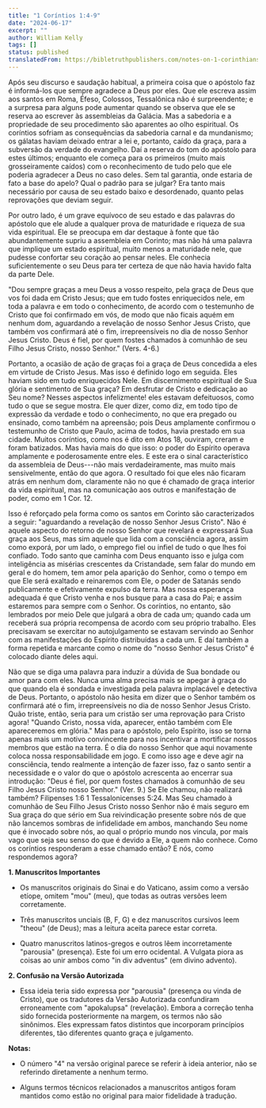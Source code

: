 ```yaml
---
title: "1 Coríntios 1:4-9"
date: "2024-06-17"
excerpt: ""
author: William Kelly
tags: []
status: published
translatedFrom: https://bibletruthpublishers.com/notes-on-1-corinthians-1-4-9/william-kelly-wk/w-kelly/lac143231-lub-16164-5
---
```


Após seu discurso e saudação habitual, a primeira coisa que o apóstolo
faz é informá-los que sempre agradece a Deus por eles. Que ele escreva
assim aos santos em Roma, Éfeso, Colossos, Tessalônica não é
surpreendente; e a surpresa para alguns pode aumentar quando se observa
que ele se reserva ao escrever às assembleias da Galácia. Mas a
sabedoria e a propriedade de seu procedimento são aparentes ao olho
espiritual. Os coríntios sofriam as consequências da sabedoria carnal e
da mundanismo; os gálatas haviam deixado entrar a lei e, portanto, caído
da graça, para a subversão da verdade do evangelho. Daí a reserva do tom
do apóstolo para estes últimos; enquanto ele começa para os primeiros
(muito mais grosseiramente caídos) com o reconhecimento de tudo pelo que
ele poderia agradecer a Deus no caso deles. Sem tal garantia, onde
estaria de fato a base do apelo? Qual o padrão para se julgar? Era tanto
mais necessário por causa de seu estado baixo e desordenado, quanto
pelas reprovações que deviam seguir.

Por outro lado, é um grave equívoco de seu estado e das palavras do
apóstolo que ele alude a qualquer prova de maturidade e riqueza de sua
vida espiritual. Ele se preocupa em dar destaque à fonte que tão
abundantemente supriu a assembleia em Corinto; mas não há uma palavra
que implique um estado espiritual, muito menos a maturidade nele, que
pudesse confortar seu coração ao pensar neles. Ele conhecia
suficientemente o seu Deus para ter certeza de que não havia havido
falta da parte Dele.

"Dou sempre graças a meu Deus a vosso respeito, pela graça de Deus que
vos foi dada em Cristo Jesus; que em tudo fostes enriquecidos nele, em
toda a palavra e em todo o conhecimento, de acordo com o testemunho de
Cristo que foi confirmado em vós, de modo que não ficais aquém em nenhum
dom, aguardando a revelação de nosso Senhor Jesus Cristo, que também vos
confirmará até o fim, irrepreensíveis no dia de nosso Senhor Jesus
Cristo. Deus é fiel, por quem fostes chamados à comunhão de seu Filho
Jesus Cristo, nosso Senhor." (Vers. 4-6.)

Portanto, a ocasião de ação de graças foi a graça de Deus concedida a
eles em virtude de Cristo Jesus. Mas isso é definido logo em seguida.
Eles haviam sido em tudo enriquecidos Nele. Em discernimento espiritual
de Sua glória e sentimento de Sua graça? Em desfrutar de Cristo e
dedicação ao Seu nome? Nesses aspectos infelizmente! eles estavam
defeituosos, como tudo o que se segue mostra. Ele quer dizer, como diz,
em todo tipo de expressão da verdade e todo o conhecimento, no que era
pregado ou ensinado, como também na apreensão; pois Deus amplamente
confirmou o testemunho de Cristo que Paulo, acima de todos, havia
prestado em sua cidade. Muitos coríntios, como nos é dito em Atos 18,
ouviram, creram e foram batizados. Mas havia mais do que isso: o poder
do Espírito operava amplamente e poderosamente entre eles. E este era o
sinal característico da assembleia de Deus---não mais verdadeiramente,
mas muito mais sensivelmente, então do que agora. O resultado foi que
eles não ficaram atrás em nenhum dom, claramente não no que é chamado de
graça interior da vida espiritual, mas na comunicação aos outros e
manifestação de poder, como em 1 Cor. 12.

Isso é reforçado pela forma como os santos em Corinto são caracterizados
a seguir: \"aguardando a revelação de nosso Senhor Jesus Cristo\". Não é
aquele aspecto do retorno de nosso Senhor que revelará e expressará Sua
graça aos Seus, mas sim aquele que lida com a consciência agora, assim
como exporá, por um lado, o emprego fiel ou infiel de tudo o que lhes
foi confiado. Todo santo que caminha com Deus enquanto isso e julga com
inteligência as misérias crescentes da Cristandade, sem falar do mundo
em geral e do homem, tem amor pela aparição do Senhor, como o tempo em
que Ele será exaltado e reinaremos com Ele, o poder de Satanás sendo
publicamente e efetivamente expulso da terra. Mas nossa esperança
adequada é que Cristo venha e nos busque para a casa do Pai; e assim
estaremos para sempre com o Senhor. Os coríntios, no entanto, são
lembrados por meio Dele que julgará a obra de cada um; quando cada um
receberá sua própria recompensa de acordo com seu próprio trabalho. Eles
precisavam se exercitar no autojulgamento se estavam servindo ao Senhor
com as manifestações do Espírito distribuídas a cada um. E daí também a
forma repetida e marcante como o nome do "nosso Senhor Jesus Cristo" é
colocado diante deles aqui.

Não que se diga uma palavra para induzir a dúvida de Sua bondade ou amor
para com eles. Nunca uma alma precisa mais se apegar à graça do que
quando ela é sondada e investigada pela palavra implacável e detectiva
de Deus. Portanto, o apóstolo não hesita em dizer que o Senhor também os
confirmará até o fim, irrepreensíveis no dia de nosso Senhor Jesus
Cristo. Quão triste, então, seria para um cristão ser uma reprovação
para Cristo agora! "Quando Cristo, nossa vida, aparecer, então também
com Ele apareceremos em glória." Mas para o apóstolo, pelo Espírito,
isso se torna apenas mais um motivo convincente para nos incentivar a
mortificar nossos membros que estão na terra. É o dia do nosso Senhor
que aqui novamente coloca nossa responsabilidade em jogo. E como isso
age e deve agir na consciência, tendo realmente a intenção de fazer
isso, faz o santo sentir a necessidade e o valor do que o apóstolo
acrescenta ao encerrar sua introdução: "Deus é fiel, por quem fostes
chamados à comunhão de seu Filho Jesus Cristo nosso Senhor." (Ver. 9.)
Se Ele chamou, não realizará também? Filipenses 1:6 1 Tessalonicenses
5:24. Mas Seu chamado à comunhão de Seu Filho Jesus Cristo nosso Senhor
não é mais seguro em Sua graça do que sério em Sua reivindicação
presente sobre nós de que não lancemos sombras de infidelidade em ambos,
manchando Seu nome que é invocado sobre nós, ao qual o próprio mundo nos
vincula, por mais vago que seja seu senso do que é devido a Ele, a quem
não conhece. Como os coríntios responderam a esse chamado então? E nós,
como respondemos agora?

**1. Manuscritos Importantes**

- Os manuscritos originais do Sinai e do Vaticano, assim como a versão
  etíope, omitem \"mou\" (meu), que todas as outras versões leem
  corretamente.

- Três manuscritos unciais (B, F, G) e dez manuscritos cursivos leem
  \"theou\" (de Deus); mas a leitura aceita parece estar correta.

- Quatro manuscritos latinos-gregos e outros lêem incorretamente
  \"parousia\" (presença). Este foi um erro ocidental. A Vulgata piora
  as coisas ao unir ambos como \"in div adventus\" (em divino
  advento).

**2. Confusão na Versão Autorizada**

- Essa ideia teria sido expressa por \"parousia\" (presença ou vinda
  de Cristo), que os tradutores da Versão Autorizada confundiram
  erroneamente com \"apokalupsa\" (revelação). Embora a correção tenha
  sido fornecida posteriormente na margem, os termos não são
  sinônimos. Eles expressam fatos distintos que incorporam princípios
  diferentes, tão diferentes quanto graça e julgamento.

**Notas:**

- O número \"4\" na versão original parece se referir à ideia
  anterior, não se referindo diretamente a nenhum termo.

- Alguns termos técnicos relacionados a manuscritos antigos foram
  mantidos como estão no original para maior fidelidade à tradução.
